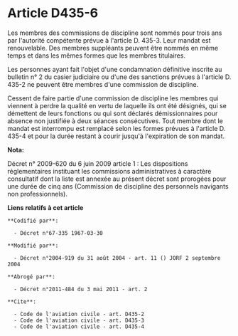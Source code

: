 # Article D435-6

Les membres des commissions de discipline sont nommés pour trois ans par l'autorité compétente prévue à l'article D. 435-3.
Leur mandat est renouvelable. Des membres suppléants peuvent être nommés en même temps et dans les mêmes formes que les
membres titulaires.

Les personnes ayant fait l'objet d'une condamnation définitive inscrite au bulletin n° 2 du casier judiciaire ou d'une des
sanctions prévues à l'article D. 435-2 ne peuvent être membres d'une commission de discipline.

Cessent de faire partie d'une commission de discipline les membres qui viennent à perdre la qualité en vertu de laquelle ils
ont été désignés, qui se démettent de leurs fonctions ou qui sont déclarés démissionnaires pour absence non justifiée à deux
séances consécutives. Tout membre dont le mandat est interrompu est remplacé selon les formes prévues à l'article D. 435-4 et
pour la durée restant à courir jusqu'à l'expiration de son mandat.

**Nota:**

Décret n° 2009-620 du 6 juin 2009 article 1 : Les dispositions réglementaires instituant les commissions administratives à
caractère consultatif dont la liste est annexée au présent décret sont prorogées pour une durée de cinq ans (Commission de
discipline des personnels navigants non professionnels).

**Liens relatifs à cet article**

	**Codifié par**:

	  - Décret n°67-335 1967-03-30

	**Modifié par**:

	  - Décret n°2004-919 du 31 août 2004 - art. 11 () JORF 2 septembre 2004

	**Abrogé par**:

	  - Décret n°2011-484 du 3 mai 2011 - art. 2

	**Cite**:

	  - Code de l'aviation civile - art. D435-2
	  - Code de l'aviation civile - art. D435-3
	  - Code de l'aviation civile - art. D435-4
